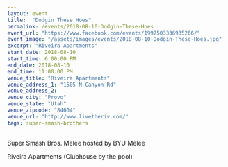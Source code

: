 ```yaml
---
layout: event
title:  "Dodgin These Hoes"
permalink: /events/2018-08-10-Dodgin-These-Hoes
event_url: "https://www.facebook.com/events/1997503336935266/"
event_image: "/assets/images/events/2018-08-10-Dodgin-These-Hoes.jpg"
excerpt: "Riveira Apartments"
start_date: 2018-08-10
start_time: 6:00:00 PM
end_date: 2018-08-10
end_time: 11:00:00 PM
venue_title: "Riveira Apartments"
venue_address_1: "1505 N Canyon Rd"
venue_address_2:
venue_city: "Provo"
venue_state: "Utah"
venue_zipcode: "84604"
venue_url: "http://www.livetheriv.com/"
tags: super-smash-brothers
---
```


Super Smash Bros. Melee hosted by BYU Melee

Riveira Apartments (Clubhouse by the pool)